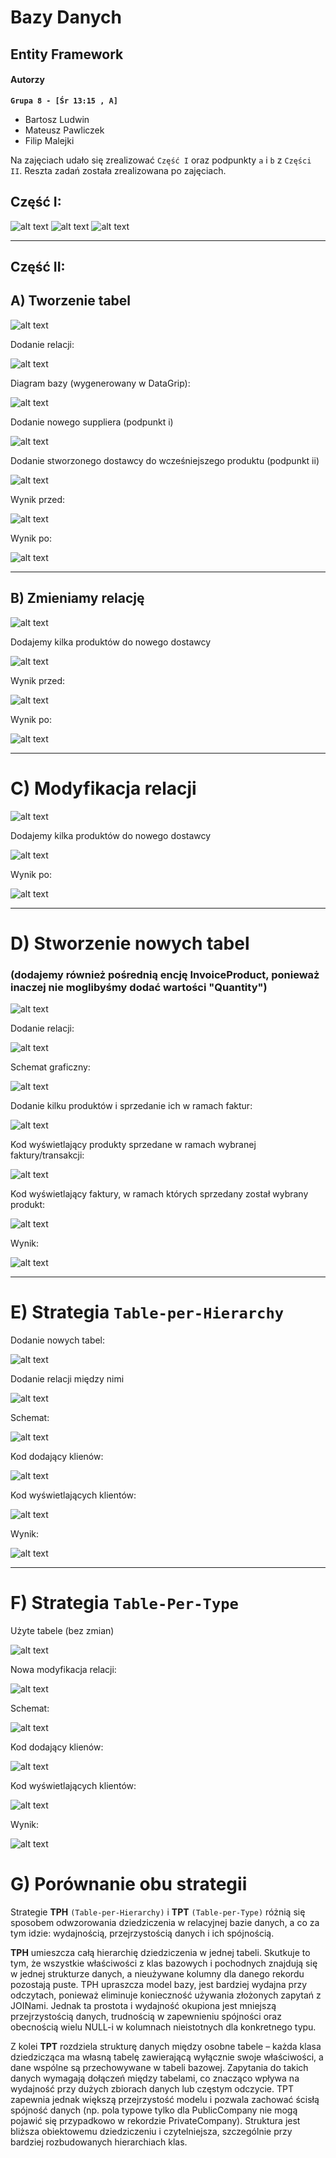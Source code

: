# Bazy Danych
## Entity Framework
#### Autorzy

**`Grupa 8 - [Śr 13:15 , A]`**

- Bartosz Ludwin
- Mateusz Pawliczek
- Filip Malejki

Na zajęciach udało się zrealizować `Część I` oraz podpunkty `a` i `b` z `Części II`. Reszta zadań została zrealizowana po zajęciach.

## Część I:

![alt text](./task%20one/dotnet-task-one-prodContext.png)
![alt text](./task%20one/dotnet-task-one-structure.png)
![alt text](./task%20one/dotnet-task-one.png)
___
## Część II:

## A) Tworzenie tabel

![alt text](./IIa/tables.png)

Dodanie relacji:

![alt text](./IIa/dbcontext.png)

Diagram bazy (wygenerowany w DataGrip):

![alt text](./IIa/scheme.png)

Dodanie nowego suppliera (podpunkt i)

![alt text](./IIa/new-supplier.png)

Dodanie stworzonego dostawcy do wcześniejszego produktu (podpunkt ii)

![alt text](./IIa/code.png)

Wynik przed:

![alt text](./IIa/before.png)

Wynik po:

![alt text](./IIa/after.png)

___

## B) Zmieniamy relację

![alt text](./IIb/relation.png)

Dodajemy kilka produktów do nowego dostawcy

![alt text](./IIb/code.png)

Wynik przed:

![alt text](./IIb/after.png)

Wynik po:

![alt text](./IIb/before.png)

___

# C) Modyfikacja relacji

![alt text](./IIc/relation.png)

Dodajemy kilka produktów do nowego dostawcy


![alt text](./IIc/code.png)

Wynik po:

![alt text](./IIc/after.png)


___

# D) Stworzenie nowych tabel
### (dodajemy również pośrednią encję InvoiceProduct, ponieważ inaczej nie moglibyśmy dodać wartości "Quantity")

![alt text](./IId/tables.png)

Dodanie relacji:

![alt text](./IId/relations.png)

Schemat graficzny:

![alt text](./IId/scheme.png)

Dodanie kilku produktów i sprzedanie ich w ramach faktur:

![alt text](./IId/code.png)

Kod wyświetlający produkty sprzedane w ramach wybranej faktury/transakcji:

![alt text](./IId/ii.png)

Kod wyświetlający faktury, w ramach których sprzedany został wybrany produkt:

![alt text](./IId/iii.png)

Wynik:

![alt text](./IId/result.png)

___

# E) Strategia `Table-per-Hierarchy`

Dodanie nowych tabel:

![alt text](./IIe/tables.png)

Dodanie relacji między nimi

![alt text](./IIe/relations.png)

Schemat:

![alt text](./IIe/scheme.png)

Kod dodający klienów:

![alt text](./IIe/adding-clients.png)

Kod wyświetlających klientów:

![alt text](./IIe/printing-clients.png)

Wynik:

![alt text](./IIe/results.png)

___

# F) Strategia `Table-Per-Type`
Użyte tabele (bez zmian)

![alt text](./IIf/tables.png)

Nowa modyfikacja relacji:

![alt text](./IIf/relations.png)

Schemat:

![alt text](./IIf/scheme.png)

Kod dodający klienów:

![alt text](./IIf/adding-clients.png)

Kod wyświetlających klientów:

![alt text](./IIf/printing-code.png)

Wynik:

![alt text](./IIf/results.png)

# G) Porównanie obu strategii
Strategie **TPH** `(Table-per-Hierarchy)` i **TPT** `(Table-per-Type)` różnią się sposobem odwzorowania dziedziczenia w relacyjnej bazie danych, a co za tym idzie: wydajnością, przejrzystością danych i ich spójnością.

**TPH** umieszcza całą hierarchię dziedziczenia w jednej tabeli. Skutkuje to tym, że wszystkie właściwości z klas bazowych i pochodnych znajdują się w jednej strukturze danych, a nieużywane kolumny dla danego rekordu pozostają puste. TPH upraszcza model bazy, jest bardziej wydajna przy odczytach, ponieważ eliminuje konieczność używania złożonych zapytań z JOINami. Jednak ta prostota i wydajność okupiona jest mniejszą przejrzystością danych, trudnością w zapewnieniu spójności oraz obecnością wielu NULL-i w kolumnach nieistotnych dla konkretnego typu.

Z kolei **TPT** rozdziela strukturę danych między osobne tabele – każda klasa dziedzicząca ma własną tabelę zawierającą wyłącznie swoje właściwości, a dane wspólne są przechowywane w tabeli bazowej. Zapytania do takich danych wymagają dołączeń między tabelami, co znacząco wpływa na wydajność przy dużych zbiorach danych lub częstym odczycie. TPT zapewnia jednak większą przejrzystość modelu i pozwala zachować ścisłą spójność danych (np. pola typowe tylko dla PublicCompany nie mogą pojawić się przypadkowo w rekordzie PrivateCompany). Struktura jest bliższa obiektowemu dziedziczeniu i czytelniejsza, szczególnie przy bardziej rozbudowanych hierarchiach klas.

